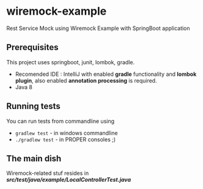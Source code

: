# wiremock-example
Rest Service Mock using Wiremock Example with SpringBoot application

## Prerequisites
This project uses springboot, junit, lombok, gradle.
* Recomended IDE : IntelliJ with enabled **gradle** functionality and **lombok plugin**, also enabled **annotation processing** is required.
* Java 8

## Running tests
You can run tests from commandline using
 * `gradlew test` - in windows commandline
 * `./gradlew test` - in PROPER consoles ;)

## The main dish

Wiremock-related stuf resides in **_src/test/java/example/LocalControllerTest.java_**



